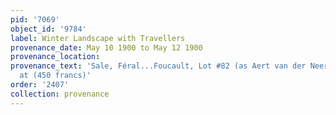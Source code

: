 ```yaml
---
pid: '7069'
object_id: '9784'
label: Winter Landscape with Travellers
provenance_date: May 10 1900 to May 12 1900
provenance_location:
provenance_text: 'Sale, Féral...Foucault, Lot #82 (as Aert van der Neer) to Colnaghi
  at (450 francs)'
order: '2407'
collection: provenance
---
```

